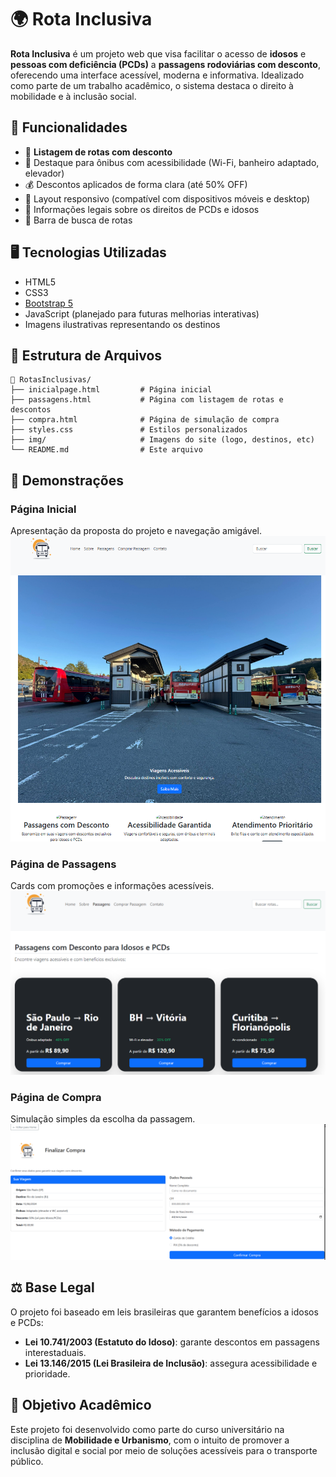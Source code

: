 # 🌍 Rota Inclusiva

**Rota Inclusiva** é um projeto web que visa facilitar o acesso de **idosos** e **pessoas com deficiência (PCDs)** a **passagens rodoviárias com desconto**, oferecendo uma interface acessível, moderna e informativa. Idealizado como parte de um trabalho acadêmico, o sistema destaca o direito à mobilidade e à inclusão social.

## 🧭 Funcionalidades

- 🚌 **Listagem de rotas com desconto**
- 💺 Destaque para ônibus com acessibilidade (Wi-Fi, banheiro adaptado, elevador)
- 💰 Descontos aplicados de forma clara (até 50% OFF)
- 📱 Layout responsivo (compatível com dispositivos móveis e desktop)
- 📑 Informações legais sobre os direitos de PCDs e idosos
- 🔎 Barra de busca de rotas

## 🖥️ Tecnologias Utilizadas

- HTML5
- CSS3
- [Bootstrap 5](https://getbootstrap.com/)
- JavaScript (planejado para futuras melhorias interativas)
- Imagens ilustrativas representando os destinos

## 📁 Estrutura de Arquivos 

```
📂 RotasInclusivas/
├── inicialpage.html         # Página inicial
├── passagens.html           # Página com listagem de rotas e descontos
├── compra.html              # Página de simulação de compra
├── styles.css               # Estilos personalizados
├── img/                     # Imagens do site (logo, destinos, etc)
└── README.md                # Este arquivo
```

## 📸 Demonstrações

### Página Inicial
Apresentação da proposta do projeto e navegação amigável.  
![Página Inicial](img/InicialPage.png)

### Página de Passagens
Cards com promoções e informações acessíveis.  
![Página de Passagens](img/Passagens.png)

### Página de Compra
Simulação simples da escolha da passagem.  
![Página de Compra](img/Compra.png)
## ⚖️ Base Legal

O projeto foi baseado em leis brasileiras que garantem benefícios a idosos e PCDs:
- **Lei 10.741/2003 (Estatuto do Idoso)**: garante descontos em passagens interestaduais.
- **Lei 13.146/2015 (Lei Brasileira de Inclusão)**: assegura acessibilidade e prioridade.

## 📌 Objetivo Acadêmico

Este projeto foi desenvolvido como parte do curso universitário na disciplina de **Mobilidade e Urbanismo**, com o intuito de promover a inclusão digital e social por meio de soluções acessíveis para o transporte público.